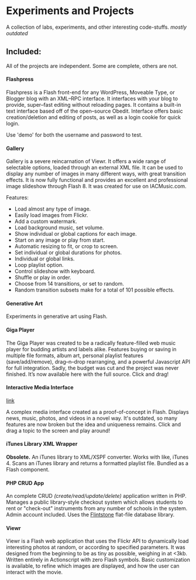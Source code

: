 # Experiments and Projects

A collection of labs, experiments, and other interesting code-stuffs. *mostly outdated*


## Included:

All of the projects are independent. Some are complete, others are not.

#### Flashpress

Flashpress is a Flash front-end for any WordPress, Moveable Type, or Blogger blog with an XML–RPC interface. It interfaces with your blog to provide, super–fast editing without reloading pages. It contains a built-in text interface based off of the open–source Obedit. Interface offers basic creation/deletion and editing of posts, as well as a login cookie for quick login.

Use 'demo' for both the username and password to test.


#### Gallery

Gallery is a severe reincarnation of Viewr. It offers a wide range of selectable options, loaded through an external XML file. It can be used to display any number of images in many different ways, with great transition effects. It is now fully functional and provides an excellent and professional image slideshow through Flash 8. It was created for use on IACMusic.com.

Features:

 * Load almost any type of image.
 * Easily load images from Flickr.
 * Add a custom watermark.
 * Load background music, set volume.
 * Show individual or global captions for each image.
 * Start on any image or play from start.
 * Automatic resizing to fit, or crop to screen.
 * Set individual or global durations for photos.
 * Individual or global links.
 * Loop playlist option.
 * Control slideshow with keyboard.
 * Shuffle or play in order.
 * Choose from 14 transitions, or set to random.
 * Random transition subsets make for a total of 101 possible effects.


#### Generative Art

Experiments in generative art using Flash.


#### Giga Player

The Giga Player was created to be a radically feature-filled web music player for budding artists and labels alike. Features buying or saving in multiple file formats, album art, personal playlist features (save/add/remove), drag–n–drop rearranging, and a powerful Javascript API for full integration. Sadly, the budget was cut and the project was never finished. It’s now available here with the full source. Click and drag!


#### Interactive Media Interface 

[link](http://lacymorrow.com/projects/offline/cee)

A complex media interface created as a proof-of-concept in Flash. Displays news, music, photos, and videos in a novel way. It's outdated, so many features are now broken but the idea and uniqueness remains. Click and drag a topic to the screen and play around!


#### iTunes Library XML Wrapper

**Obsolete.** An iTunes library to XML/XSPF converter. Works with like, iTunes 4. Scans an iTunes library and returns a formatted playlist file. Bundled as a Flash component. 


#### PHP CRUD App

An complete CRUD *(create/read/update/delete)* application written in PHP. Manages a public library-style checkout system which allows students to rent or "check-out" instruments from any number of schools in the system. Admin account included. Uses the [Flintstone](https://github.com/fire015/flintstone/) flat-file database library.

#### Viewr

Viewr is a Flash web application that uses the Flickr API to dynamically load interesting photos at random, or according to specified parameters. It was designed from the beginning to be as tiny as possible, weighing in at <3kb. Written entirely in Actionscript with zero Flash symbols. Basic customization is available, to refine which images are displayed, and how the user can interact with the movie.

